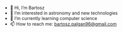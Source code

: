- 👋 Hi, I’m Bartosz
- 👀 I’m interested in astronomy and new technologies
- 🌱 I’m currently learning computer science
- 📫 How to reach me: bartosz.palgan96@gmail.com
<!---
BartoszPalgan/BartoszPalgan is a ✨ special ✨ repository because its `README.md` (this file) appears on your GitHub profile.
You can click the Preview link to take a look at your changes.
--->
